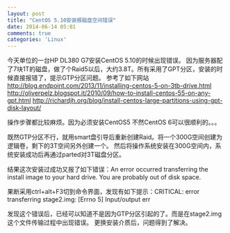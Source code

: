 ```yaml
---
layout: post
title: "CentOS 5.10安装报磁盘空间错误"
date: 2014-06-14 05:01
comments: true
categories: 'Linux'
---
```

今天单位的一台HP DL380 G7安装CentOS 5.10的时候出现错误。
因为服务器配了7块1T的磁盘，做了个Raid5以后，大约3.8T。所有采用了GPT分区，安装的时候直接报错了，提示GTP分区问题。
参考了如下网站
http://blog.endpoint.com/2013/11/installing-centos-5-on-3tb-drive.html
http://oliverpelz.blogspot.it/2010/09/how-to-install-centos-55-on-any-gpt.html
http://richardjh.org/blog/install-centos-large-partitions-using-gpt-disk-layout/

操作步骤都比较麻烦。因为必须安装CentOS5 不然CentOS 6可以很顺利的。。。

既然GTP分区不行，就用smart盘引导后重新创建Raid。将一个300G空间创建为逻辑卷，剩下的3T空间另外创建一个。
然后将操作系统安装在300G空间内，系统安装成功后再通过parted对3T磁盘分区。

结果这次安装过成功又报了如下错误：An error occurred transferring the install image to your hard drive. You are probably out of disk space.

果断采用ctrl+alt+F3切到命令界面，发现有如下提示：CRITICAL: error transferring stage2.img: [Errno 5] Input/output err

发现这个错误后，已经可以知道不是因为GTP分区引起的了。而是在stage2.img这个文件传输过程中出现错误。
更换安装介质后，问题得到了解决。
